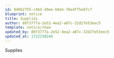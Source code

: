 ```yaml
---
id: 840b2755-c4bd-49ee-b0eb-76e4ff5e87c7
blueprint: notice
title: Supplies
author: 88f3777a-2e52-4ea2-a87c-32d2fe53eec5
template: notice/show
updated_by: 88f3777a-2e52-4ea2-a87c-32d2fe53eec5
updated_at: 1722230244
---
```

Supplies